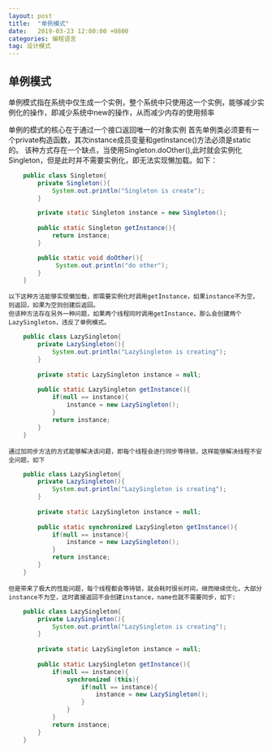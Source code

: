 ```yaml
---
layout: post
title:  "单例模式"
date:   2019-03-23 12:00:00 +0800
categories: 编程语言
tag: 设计模式
---
```


## 单例模式
   单例模式指在系统中仅生成一个实例，整个系统中只使用这一个实例，能够减少实例化的操作，即减少系统中new的操作，从而减少内存的使用频率

   单例的模式的核心在于通过一个接口返回唯一的对象实例
   首先单例类必须要有一个private构造函数，其次instance成员变量和getInstance()方法必须是static的。
    该种方式存在一个缺点，当使用Singleton.doOther(),此时就会实例化Singleton，但是此时并不需要实例化，即无法实现懒加载。如下：
```java
    public class Singleton{
        private Singleton(){
            System.out.println("Singleton is create");
        }

        private static Singleton instance = new Singleton();
        
        public static Singleton getInstance(){
            return instance;
        }

        public static void doOther(){
             System.out.println("do other");
        }
    }
``` 
    以下这种方法能够实现懒加载，即需要实例化时调用getInstance，如果instance不为空，则返回，如果为空则创建后返回。
    但该种方法存在另外一种问题，如果两个线程同时调用getInstance，那么会创建两个LazySingleton，违反了单例模式。
```java
    public class LazySingleton{
        private LazySingleton(){
            System.out.println("LazySingleton is creating");
        }
        
        private static LazySingleton instance = null;
        
        public static LazySingleton getInstance(){
            if(null == instance){
                instance = new LazySingleton();
            }
            return instance;
        }
    }
``` 
    
    通过加同步方法的方式能够解决该问题，即每个线程会进行同步等待锁，这样能够解决线程不安全问题，如下
```java
    public class LazySingleton{
        private LazySingleton(){
            System.out.println("LazySingleton is creating");
        }
        
        private static LazySingleton instance = null;
        
        public static synchronized LazySingleton getInstance(){
            if(null == instance){
                instance = new LazySingleton();
            }
            return instance;
        }
    }
``` 
    
    但是带来了极大的性能问题，每个线程都会等待锁，就会耗时很长时间，继而继续优化，大部分instance不为空，这时直接返回不会创建instance，name也就不需要同步，如下:

```java
    public class LazySingleton{
        private LazySingleton(){
            System.out.println("LazySingleton is creating");
        }
        
        private static LazySingleton instance = null;
        
        public static LazySingleton getInstance(){
            if(null == instance){
                synchronized (this){
                    if(null == instance){
                        instance = new LazySingleton();
                    }
                } 
            }
            return instance;
        }
    }
``` 






